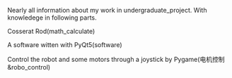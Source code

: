 Nearly all information about my work in undergraduate_project. With knowledege in following parts.

Cosserat Rod(math_calculate)

A software witten with PyQt5(software)

Control the robot and some motors through a joystick by Pygame(电机控制&robo_control)




